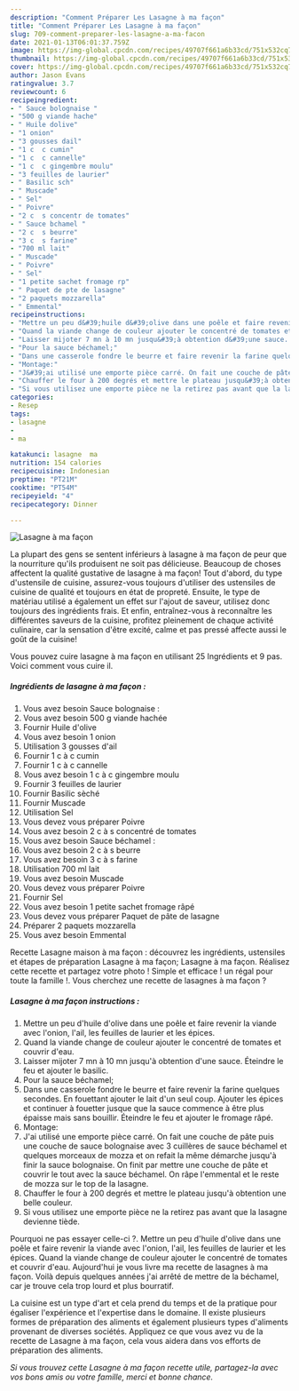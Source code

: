 ```yaml
---
description: "Comment Préparer Les Lasagne à ma façon"
title: "Comment Préparer Les Lasagne à ma façon"
slug: 709-comment-preparer-les-lasagne-a-ma-facon
date: 2021-01-13T06:01:37.759Z
image: https://img-global.cpcdn.com/recipes/49707f661a6b33cd/751x532cq70/lasagne-a-ma-facon-photo-principale-de-la-recette.jpg
thumbnail: https://img-global.cpcdn.com/recipes/49707f661a6b33cd/751x532cq70/lasagne-a-ma-facon-photo-principale-de-la-recette.jpg
cover: https://img-global.cpcdn.com/recipes/49707f661a6b33cd/751x532cq70/lasagne-a-ma-facon-photo-principale-de-la-recette.jpg
author: Jason Evans
ratingvalue: 3.7
reviewcount: 6
recipeingredient:
- " Sauce bolognaise "
- "500 g viande hache"
- " Huile dolive"
- "1 onion"
- "3 gousses dail"
- "1 c  c cumin"
- "1 c  c cannelle"
- "1 c  c gingembre moulu"
- "3 feuilles de laurier"
- " Basilic sch"
- " Muscade"
- " Sel"
- " Poivre"
- "2 c  s concentr de tomates"
- " Sauce bchamel "
- "2 c  s beurre"
- "3 c  s farine"
- "700 ml lait"
- " Muscade"
- " Poivre"
- " Sel"
- "1 petite sachet fromage rp"
- " Paquet de pte de lasagne"
- "2 paquets mozzarella"
- " Emmental"
recipeinstructions:
- "Mettre un peu d&#39;huile d&#39;olive dans une poêle et faire revenir la viande avec l&#39;onion, l&#39;ail, les feuilles de laurier et les épices."
- "Quand la viande change de couleur ajouter le concentré de tomates et couvrir d&#39;eau."
- "Laisser mijoter 7 mn à 10 mn jusqu&#39;à obtention d&#39;une sauce. Éteindre le feu et ajouter le basilic."
- "Pour la sauce béchamel;"
- "Dans une casserole fondre le beurre et faire revenir la farine quelques secondes. En fouettant ajouter le lait d&#39;un seul coup. Ajouter les épices et continuer à fouetter jusque que la sauce commence à être plus épaisse mais sans bouillir. Éteindre le feu et ajouter le fromage râpé."
- "Montage:"
- "J&#39;ai utilisé une emporte pièce carré. On fait une couche de pâte puis une couche de sauce bolognaise avec 3 cuillères de sauce béchamel et quelques morceaux de mozza et on refait la même démarche jusqu&#39;à finir la sauce bolognaise. On finit par mettre une couche de pâte et couvrir le tout avec la sauce béchamel. On râpe l&#39;emmental et le reste de mozza sur le top de la lasagne."
- "Chauffer le four à 200 degrés et mettre le plateau jusqu&#39;à obtention une belle couleur."
- "Si vous utilisez une emporte pièce ne la retirez pas avant que la lasagne devienne tiède."
categories:
- Resep
tags:
- lasagne
- 
- ma

katakunci: lasagne  ma 
nutrition: 154 calories
recipecuisine: Indonesian
preptime: "PT21M"
cooktime: "PT54M"
recipeyield: "4"
recipecategory: Dinner

---
```



![Lasagne à ma façon](https://img-global.cpcdn.com/recipes/49707f661a6b33cd/751x532cq70/lasagne-a-ma-facon-photo-principale-de-la-recette.jpg)

La plupart des gens se sentent inférieurs à lasagne à ma façon de peur que la nourriture qu'ils produisent ne soit pas délicieuse. Beaucoup de choses affectent la qualité gustative de lasagne à ma façon! Tout d'abord, du type d'ustensile de cuisine, assurez-vous toujours d'utiliser des ustensiles de cuisine de qualité et toujours en état de propreté. Ensuite, le type de matériau utilisé a également un effet sur l'ajout de saveur, utilisez donc toujours des ingrédients frais. Et enfin, entraînez-vous à reconnaître les différentes saveurs de la cuisine, profitez pleinement de chaque activité culinaire, car la sensation d'être excité, calme et pas pressé affecte aussi le goût de la cuisine!

<!--inarticleads1-->

Vous pouvez cuire lasagne à ma façon en utilisant 25 Ingrédients et 9 pas. Voici comment vous cuire il.

##### Ingrédients de lasagne à ma façon :

1. Vous avez besoin  Sauce bolognaise :
1. Vous avez besoin 500 g viande hachée
1. Fournir  Huile d&#39;olive
1. Vous avez besoin 1 onion
1. Utilisation 3 gousses d&#39;ail
1. Fournir 1 c à c cumin
1. Fournir 1 c à c cannelle
1. Vous avez besoin 1 c à c gingembre moulu
1. Fournir 3 feuilles de laurier
1. Fournir  Basilic sèché
1. Fournir  Muscade
1. Utilisation  Sel
1. Vous devez vous préparer  Poivre
1. Vous avez besoin 2 c à s concentré de tomates
1. Vous avez besoin  Sauce béchamel :
1. Vous avez besoin 2 c à s beurre
1. Vous avez besoin 3 c à s farine
1. Utilisation 700 ml lait
1. Vous avez besoin  Muscade
1. Vous devez vous préparer  Poivre
1. Fournir  Sel
1. Vous avez besoin 1 petite sachet fromage râpé
1. Vous devez vous préparer  Paquet de pâte de lasagne
1. Préparer 2 paquets mozzarella
1. Vous avez besoin  Emmental


Recette Lasagne maison à ma façon : découvrez les ingrédients, ustensiles et étapes de préparation Lasagne à ma façon; Lasagne à ma façon. Réalisez cette recette et partagez votre photo ! Simple et efficace ! un régal pour toute la famille !. Vous cherchez une recette de lasagnes à ma façon ? 

<!--inarticleads2-->

##### Lasagne à ma façon instructions :

1. Mettre un peu d&#39;huile d&#39;olive dans une poêle et faire revenir la viande avec l&#39;onion, l&#39;ail, les feuilles de laurier et les épices.
1. Quand la viande change de couleur ajouter le concentré de tomates et couvrir d&#39;eau.
1. Laisser mijoter 7 mn à 10 mn jusqu&#39;à obtention d&#39;une sauce. Éteindre le feu et ajouter le basilic.
1. Pour la sauce béchamel;
1. Dans une casserole fondre le beurre et faire revenir la farine quelques secondes. En fouettant ajouter le lait d&#39;un seul coup. Ajouter les épices et continuer à fouetter jusque que la sauce commence à être plus épaisse mais sans bouillir. Éteindre le feu et ajouter le fromage râpé.
1. Montage:
1. J&#39;ai utilisé une emporte pièce carré. On fait une couche de pâte puis une couche de sauce bolognaise avec 3 cuillères de sauce béchamel et quelques morceaux de mozza et on refait la même démarche jusqu&#39;à finir la sauce bolognaise. On finit par mettre une couche de pâte et couvrir le tout avec la sauce béchamel. On râpe l&#39;emmental et le reste de mozza sur le top de la lasagne.
1. Chauffer le four à 200 degrés et mettre le plateau jusqu&#39;à obtention une belle couleur.
1. Si vous utilisez une emporte pièce ne la retirez pas avant que la lasagne devienne tiède.


Pourquoi ne pas essayer celle-ci ?. Mettre un peu d&#39;huile d&#39;olive dans une poêle et faire revenir la viande avec l&#39;onion, l&#39;ail, les feuilles de laurier et les épices. Quand la viande change de couleur ajouter le concentré de tomates et couvrir d&#39;eau. Aujourd&#39;hui je vous livre ma recette de lasagnes à ma façon. Voilà depuis quelques années j&#39;ai arrêté de mettre de la béchamel, car je trouve cela trop lourd et plus bourratif. 

<!--inarticleads1-->

<p>
La cuisine est un type d'art et cela prend du temps et de la pratique pour égaliser l'expérience et l'expertise dans le domaine. Il existe plusieurs formes de préparation des aliments et également plusieurs types d'aliments provenant de diverses sociétés. Appliquez ce que vous avez vu de la recette de Lasagne à ma façon, cela vous aidera dans vos efforts de préparation des aliments.
</p>

<p>
<i>Si vous trouvez cette Lasagne à ma façon recette utile, partagez-la avec vos bons amis ou votre famille, merci et bonne chance.</i>
</p>
